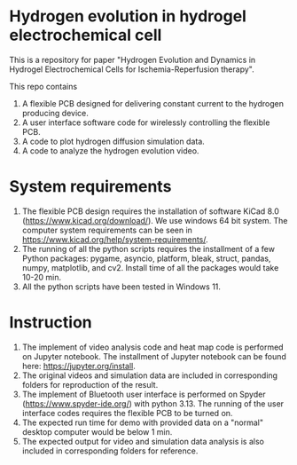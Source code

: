 # Hydrogen evolution in hydrogel electrochemical cell
This is a repository for paper "Hydrogen Evolution and Dynamics in Hydrogel Electrochemical Cells for Ischemia-Reperfusion therapy".

This repo contains 
1. A flexible PCB designed for delivering constant current to the hydrogen producing device.
2. A user interface software code for wirelessly controlling the flexible PCB.
3. A code to plot hydrogen diffusion simulation data.
4. A code to analyze the hydrogen evolution video.

# System requirements
1. The flexible PCB design requires the installation of software KiCad 8.0 (https://www.kicad.org/download/). We use windows 64 bit system. The computer system requirements can be seen in https://www.kicad.org/help/system-requirements/.
2. The running of all the python scripts requires the installment of a few Python packages: pygame, asyncio, platform, bleak, struct, pandas, numpy, matplotlib, and cv2. Install time of all the packages would take 10-20 min.
3. All the python scripts have been tested in Windows 11.

# Instruction
1. The implement of video analysis code and heat map code is performed on Jupyter notebook. The installment of Jupyter notebook can be found here: https://jupyter.org/install.
2. The original videos and simulation data are included in corresponding folders for reproduction of the result.
3. The implement of Bluetooth user interface is performed on Spyder (https://www.spyder-ide.org/) with python 3.13. The running of the user interface codes requires the flexible PCB to be turned on.
4. The expected run time for demo with provided data on a "normal" desktop computer would be below 1 min.
5. The expected output for video and simulation data analysis is also included in corresponding folders for reference. 
